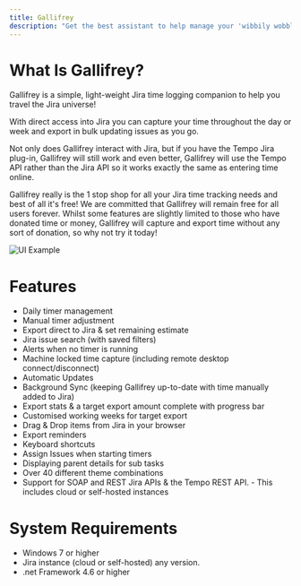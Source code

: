 ```yaml
---
title: Gallifrey
description: "Get the best assistant to help manage your 'wibbily wobbly timey wimey' for Jira! A simple, light-weight Jira time logging companion to help you travel the Jira universe!"
---
```

# What Is Gallifrey?

Gallifrey is a simple, light-weight Jira time logging companion to help you travel the Jira universe!

With direct access into Jira you can capture your time throughout the day or week and export in bulk updating issues as you go.

Not only does Gallifrey interact with Jira, but if you have the Tempo Jira plug-in, Gallifrey will still work and even better, Gallifrey will use the Tempo API rather than the Jira API so it works exactly the same as entering time online.

Gallifrey really is the 1 stop shop for all your Jira time tracking needs and best of all it's free!
We are committed that Gallifrey will remain free for all users forever.  Whilst some features are slightly limited to those who have donated time or money, Gallifrey will capture and export time without any sort of donation, so why not try it today!

<div class="hidden-sm hidden-xs">
<img alt="UI Example" src="{{ site.url }}/images/MainUI.png"/>
</div>

# Features

* Daily timer management
* Manual timer adjustment
* Export direct to Jira & set remaining estimate
* Jira issue search (with saved filters)
* Alerts when no timer is running
* Machine locked time capture (including remote desktop connect/disconnect)
* Automatic Updates
* Background Sync (keeping Gallifrey up-to-date with time manually added to Jira)
* Export stats & a target export amount complete with progress bar
* Customised working weeks for target export
* Drag & Drop items from Jira in your browser
* Export reminders
* Keyboard shortcuts
* Assign Issues when starting timers
* Displaying parent details for sub tasks
* Over 40 different theme combinations
* Support for SOAP and REST Jira APIs & the Tempo REST API. - This includes cloud or self-hosted instances

# System Requirements

* Windows 7 or higher
* Jira instance (cloud or self-hosted) any version.
* .net Framework 4.6 or higher